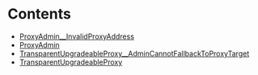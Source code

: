 

# Contents
- [ProxyAdmin__InvalidProxyAddress](ProxyAdmin.sol/error.ProxyAdmin__InvalidProxyAddress.md)
- [ProxyAdmin](ProxyAdmin.sol/contract.ProxyAdmin.md)
- [TransparentUpgradeableProxy__AdminCannotFallbackToProxyTarget](TransparentUpgradeableProxy.sol/error.TransparentUpgradeableProxy__AdminCannotFallbackToProxyTarget.md)
- [TransparentUpgradeableProxy](TransparentUpgradeableProxy.sol/contract.TransparentUpgradeableProxy.md)
